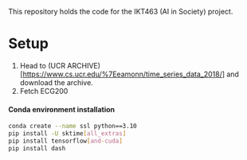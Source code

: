 This repository holds the code for the IKT463 (AI in Society) project.

# Setup
1. Head to (UCR ARCHIVE)[https://www.cs.ucr.edu/%7Eeamonn/time_series_data_2018/] and download the archive.
2. Fetch ECG200

#### Conda environment installation
```bash
conda create --name ssl python==3.10
pip install -U sktime[all_extras]
pip install tensorflow[and-cuda]
pip install dash
```
